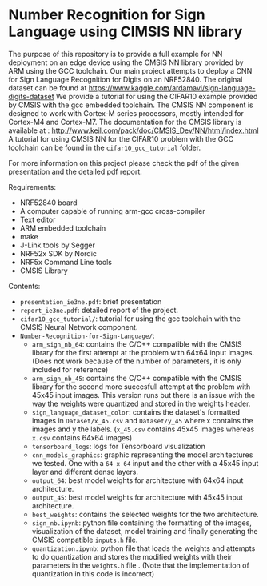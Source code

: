 # Number Recognition for Sign Language using CIMSIS NN library 

The purpose of this repository is to provide a full example for NN deployment on an edge device using the CMSIS NN library provided by ARM using the GCC toolchain. 
Our main project attempts to deploy a CNN for Sign Language Recognition for Digits on an NRF52840.
The original dataset can be found at https://www.kaggle.com/ardamavi/sign-language-digits-dataset
We provide a tutorial for using the CIFAR10 example provided by CMSIS with the gcc embedded toolchain. The CMSIS NN component is designed to work with Cortex-M series processors, mostly intended for Cortex-M4 and Cortex-M7. 
The documentation for the CMSIS library is available at : http://www.keil.com/pack/doc/CMSIS_Dev/NN/html/index.html
A tutorial for using CMSIS NN for the CIFAR10 problem with the GCC toolchain can be found in the `cifar10_gcc_tutorial` folder.

For more information on this project please check the pdf of the given presentation and the detailed pdf report.

Requirements:
- NRF52840 board 
- A computer capable of running arm-gcc cross-compiler
- Text editor
- ARM embedded toolchain
- make
- J-Link tools by Segger
- NRF52x SDK by Nordic
- NRF5x Command Line tools
- CMSIS Library

Contents:
- `presentation_ie3ne.pdf`: brief presentation
- `report_ie3ne.pdf`: detailed report of the project.
- `cifar10_gcc_tutorial/`: tutorial for using the gcc toolchain with the CMSIS Neural Network component.
- `Number-Recognition-for-Sign-Language/`:
	- `arm_sign_nb_64`: contains the C/C++ compatible with the CMSIS library for the first attempt at the problem with 64x64 input images. (Does not work because of the number of parameters, it is only included for reference)
	- `arm_sign_nb_45`: contains the C/C++ compatible with the CMSIS library for the second more succesfull attempt at the problem with 45x45 input images. This version runs but there is an issue with the way the weights were quantized and stored in the weights header. 
	- `sign_language_dataset_color`: contains the dataset's formatted images in `Dataset/x_45.csv` and `Dataset/y_45` where x contains the images and y the labels. (`x_45.csv` contains 45x45 images whereas `x.csv` contains 64x64 images)
	- `tensorboard_logs`: logs for Tensorboard visualization
	- `cnn_models_graphics`: graphic representing the model architectures we tested. One with a `64 x 64` input and the other with a 45x45 input layer and different dense layers. 
	- `output_64`: best model weights for architecture with 64x64 input architecture. 
	- `output_45`: best model weights for architecture with 45x45 input architecture. 
	- `best_weights`: contains the selected weights for the two architecture. 
	- `sign_nb.ipynb`: python file containing the formatting of the images, visualization of the dataset, model training and finally generating the CMSIS compatible `inputs.h` file.
	- `quantization.ipynb`: python file that loads the weights and attempts to do quantization and stores the modified weights with their parameters in the `weights.h` file . (Note that the implementation of quantization in this code is incorrect)